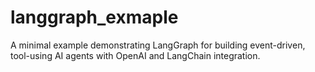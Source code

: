 # langgraph_exmaple
A minimal example demonstrating LangGraph for building event-driven, tool-using AI agents with OpenAI and LangChain integration.
